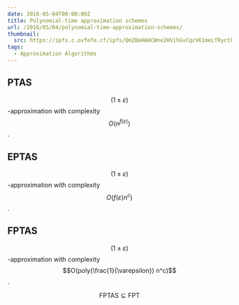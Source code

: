 ```yaml
---
date: 2016-05-04T00:00:00Z
title: Polynomial-time approximation schemes
url: /2016/05/04/polynomial-time-approximation-schemes/
thumbnail:
  src: https://ipfs.c.ovfefe.cf/ipfs/QmZBeHAHCWne2HVihGvCqcVK1meLfRyctk8WVH8qP2szN1
tags:
  - Approximation Algorithms
---
```


## PTAS
$$(1\pm\varepsilon)$$-approximation with complexity $$O(n^{f(\varepsilon)})$$.

<!--more-->
## EPTAS
$$(1\pm\varepsilon)$$-approximation with complexity $$O(f(\varepsilon) n^c)$$.

## FPTAS
$$(1\pm\varepsilon)$$-approximation with complexity $$O(poly(\frac{1}{\varepsilon}) n^c)$$.

$$
\text{FPTAS} \subseteq \text{FPT}
$$
